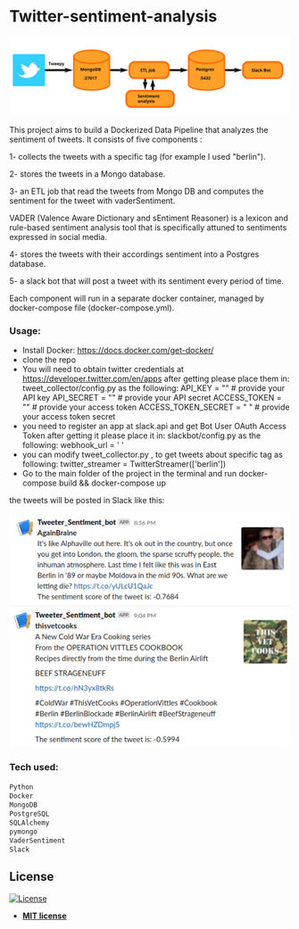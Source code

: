 # Twitter-sentiment-analysis

<img src="images/structure.svg">

This project aims to build a Dockerized Data Pipeline that analyzes the sentiment of tweets. It consists of five components :

1- collects the tweets with a specific tag (for example I used "berlin").

2- stores the tweets in a Mongo database.

3- an ETL job that read the tweets from Mongo DB and computes the sentiment for the tweet with vaderSentiment.

VADER (Valence Aware Dictionary and sEntiment Reasoner) is a lexicon and rule-based sentiment analysis tool that is specifically attuned to sentiments expressed in social media.

4- stores the tweets with their accordings sentiment into a Postgres database.

5- a slack bot that will post a tweet with its sentiment every period of time.

Each component will run in a separate docker container, managed by docker-compose file (docker-compose.yml).

### Usage:
- Install Docker: https://docs.docker.com/get-docker/
- clone the repo
- You will need to obtain twitter credentials at https://developer.twitter.com/en/apps
  after getting please place them in: tweet_collector/config.py as the following:
  API_KEY = ""              # provide your API key
  API_SECRET = ""   # provide your API secret
  ACCESS_TOKEN = ""  # provide your access token
  ACCESS_TOKEN_SECRET = " "  # provide your access token secret
- you need to register an app at slack.api and get Bot User OAuth Access Token
  after getting it please place it in: slackbot/config.py as the following:
  webhook_url = '  '
- you can modify tweet_collector.py , to get tweets about specific tag as following:
  twitter_streamer = TwitterStreamer(['berlin'])
- Go to the main folder of the project in the terminal and run docker-compose build && docker-compose up

the tweets will be posted in Slack like this:

<img src="images/slack1.png">

<img src="images/slack2.png">

### Tech used:
    Python
    Docker
    MongoDB
    PostgreSQL
    SQLAlchemy
    pymongo
    VaderSentiment
    Slack

## License

[![License](http://img.shields.io/:license-mit-blue.svg?style=flat-square)](http://badges.mit-license.org)

- **[MIT license](http://opensource.org/licenses/mit-license.php)**



